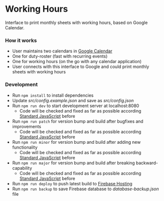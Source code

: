 # Working Hours
Interface to print monthly sheets with working hours, based on Google Calendar.

### How it works

- User maintains two calendars in [Google Calendar](https://calendar.google.com/)
 - One for duty-roster (fast with recurring events)
 - One for working hours (on the go with any calendar application)
- User connects with this interface to Google and could print monthly sheets with working hours

### Development

- Run `npm install` to install dependencies
- Update *src/config.example.json* and save as *src/config.json*
- Run `npm run dev` to start development server at localhost:8080
  - Code will be checked and fixed as far as possible according [Standard JavaScript](http://standardjs.com/) before
- Run `npm run patch` for version bump and build after bugfixes and improvements
  - Code will be checked and fixed as far as possible according [Standard JavaScript](http://standardjs.com/) before
- Run `npm run minor` for version bump and build after adding new functionality
  - Code will be checked and fixed as far as possible according [Standard JavaScript](http://standardjs.com/) before
- Run `npm run major` for version bump and build after breaking backward-capability
  - Code will be checked and fixed as far as possible according [Standard JavaScript](http://standardjs.com/) before
- Run `npm run deploy` to push latest build to [Firebase Hosting](https://firebase.google.com/docs/hosting/)
- Run `npm run backup` to save Firebase database to *database-backup.json* file
